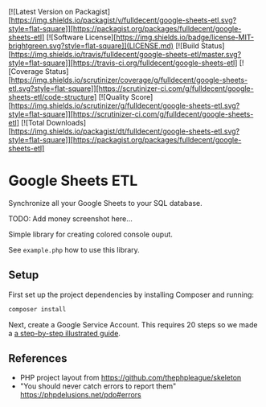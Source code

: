 [![Latest Version on Packagist][https://img.shields.io/packagist/v/fulldecent/google-sheets-etl.svg?style=flat-square]][https://packagist.org/packages/fulldecent/google-sheets-etl]
[![Software License][https://img.shields.io/badge/license-MIT-brightgreen.svg?style=flat-square]](LICENSE.md)
[![Build Status][https://img.shields.io/travis/fulldecent/google-sheets-etl/master.svg?style=flat-square]][https://travis-ci.org/fulldecent/google-sheets-etl]
[![Coverage Status][https://img.shields.io/scrutinizer/coverage/g/fulldecent/google-sheets-etl.svg?style=flat-square]][https://scrutinizer-ci.com/g/fulldecent/google-sheets-etl/code-structure]
[![Quality Score][https://img.shields.io/scrutinizer/g/fulldecent/google-sheets-etl.svg?style=flat-square]][https://scrutinizer-ci.com/g/fulldecent/google-sheets-etl]
[![Total Downloads][https://img.shields.io/packagist/dt/fulldecent/google-sheets-etl.svg?style=flat-square]][https://packagist.org/packages/fulldecent/google-sheets-etl]

Google Sheets ETL
=================

Synchronize all your Google Sheets to your SQL database.

TODO: Add money screenshot here...



Simple library for creating colored console ouput.

See `example.php` how to use this library.

## Setup

First set up the project dependencies by installing Composer and running:

```sh
composer install
```

Next, create a Google Service Account. This requires 20 steps so we made a [a step-by-step illustrated guide](GOOGLE-SETUP.md).



## References

* PHP project layout from https://github.com/thephpleague/skeleton
* "You should never catch errors to report them" https://phpdelusions.net/pdo#errors